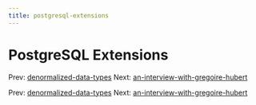 ```yaml
---
title: postgresql-extensions
---
```




# PostgreSQL Extensions

Prev:
[denormalized-data-types](denormalized-data-types.md)
Next:
[an-interview-with-gregoire-hubert](an-interview-with-gregoire-hubert.md)

Prev:
[denormalized-data-types](denormalized-data-types.md)
Next:
[an-interview-with-gregoire-hubert](an-interview-with-gregoire-hubert.md)
